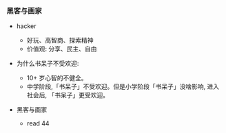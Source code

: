 ### 黑客与画家

* hacker
  * 好玩、高智商、探索精神
  * 价值观: 分享、民主、自由

* 为什么书呆子不受欢迎:
  * 10+ 岁心智的不健全。
  * 中学阶段,「书呆子」不受欢迎。但是小学阶段「书呆子」没啥影响, 进入社会后, 「书呆子」更受欢迎。
* 黑客与画家
  * read 44